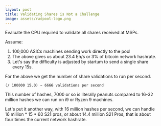 ```yaml
---
layout: post
title: Validating Shares is Not a Challenge
image: assets/radpool-logo.png
---
```


Evaluate the CPU required to validate all shares received at MSPs.

Assume:

1.  100,000 ASICs machines sending work directly to the pool
2.  The above gives us about 23.4 Eh/s or 3% of bitcoin network
    hashrate.
3.  Let's say the difficulty is adjusted by startum to send a single
    share every 15s.

For the above we get the number of share validations to run per
second.

    (/ 100000 15.0) ~ 6666 validations per second

This number of hashes, 7000 or so is literally peanuts compared to
16-32 million hashes we can run on i9 or Ryzen 9 machines.

Let's put it another way, with 16 million hashes per second, we can
handle 16 million \* 15 \* 60 S21 pros, or about 14.4 million S21 Pros,
that is about four times the current network hashrate.
